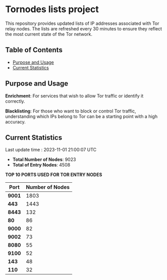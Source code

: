 # Tornodes lists project

This repository provides updated lists of IP addresses associated with Tor relay nodes. The lists are refreshed every 30 minutes to ensure they reflect the most current state of the Tor network.

## Table of Contents

- [Purpose and Usage](#purpose-and-usage)
- [Current Statistics](#current-statistics)


## Purpose and Usage

**Enrichment**: For services that wish to allow Tor traffic or identify it correctly.

**Blacklisting**: For those who want to block or control Tor traffic, understanding which IPs belong to Tor can be a starting point with a high accuracy.

## Current Statistics

Last update time : 2023-11-01 21:00:07 UTC

- **Total Number of Nodes**: 9023
- **Total of Entry Nodes**: 4508

**TOP 10 PORTS USED FOR TOR ENTRY NODES**

| **Port** | **Number of Nodes** |
|------|-----------------|
| **9001**   | 1803  |
| **443**   | 1443  |
| **8443**   | 132  |
| **80**   | 86  |
| **9000**   | 82  |
| **9002**   | 73  |
| **8080**   | 55  |
| **9100**   | 52  |
| **143**   | 48  |
| **110**   | 32  |

